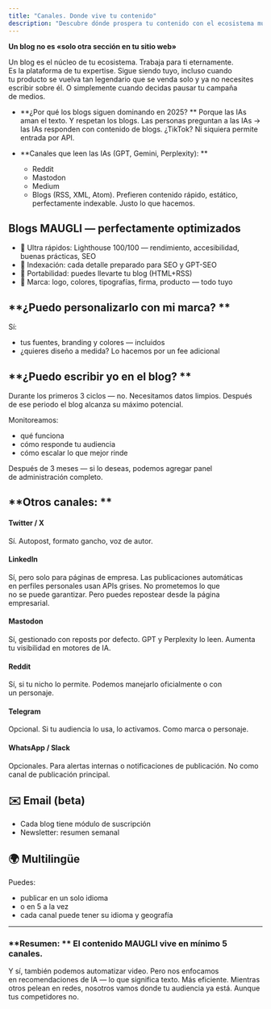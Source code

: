 ```yaml
---
title: "Canales. Donde vive tu contenido"
description: "Descubre dónde prospera tu contenido con el ecosistema multicanal de MAUGLI, con blogs optimizados para SEO que las IAs adoran, distribución automática en plataformas y perfecta indexación para máxima visibilidad en el panorama digital de 2025."
---
```

**Un blog no es «solo otra sección en tu sitio web»**

Un blog es el núcleo de tu ecosistema. Trabaja para ti eternamente. Es la plataforma de tu expertise. Sigue siendo tuyo, incluso cuando tu producto se vuelva tan legendario que se venda solo y ya no necesites escribir sobre él. O simplemente cuando decidas pausar tu campaña de medios.

- **¿Por qué los blogs siguen dominando en 2025? **
  Porque las IAs aman el texto. Y respetan los blogs. Las personas preguntan a las IAs → las IAs responden con contenido de blogs. ¿TikTok? Ni siquiera permite entrada por API.
- **Canales que leen las IAs (GPT, Gemini, Perplexity): **

  - Reddit
  - Mastodon
  - Medium
  - Blogs (RSS, XML, Atom). Prefieren contenido rápido, estático, perfectamente indexable. Justo lo que hacemos.

## **Blogs MAUGLI — perfectamente optimizados**

- 🔗 Ultra rápidos: Lighthouse 100/100 — rendimiento, accesibilidad, buenas prácticas, SEO
- 🧩 Indexación: cada detalle preparado para SEO y GPT-SEO
- 🧬 Portabilidad: puedes llevarte tu blog (HTML+RSS)
- 🎨 Marca: logo, colores, tipografías, firma, producto — todo tuyo

## **¿Puedo personalizarlo con mi marca? **

Sí:

- tus fuentes, branding y colores — incluidos
- ¿quieres diseño a medida? Lo hacemos por un fee adicional

## **¿Puedo escribir yo en el blog? **

Durante los primeros 3 ciclos — no. Necesitamos datos limpios. Después de ese periodo el blog alcanza su máximo potencial.

Monitoreamos:

- qué funciona
- cómo responde tu audiencia
- cómo escalar lo que mejor rinde

Después de 3 meses — si lo deseas, podemos agregar panel de administración completo.

## **Otros canales: **

#### **Twitter / X**

Sí. Autopost, formato gancho, voz de autor.

#### **LinkedIn**

Sí, pero solo para páginas de empresa. Las publicaciones automáticas en perfiles personales usan APIs grises. No prometemos lo que no se puede garantizar. Pero puedes repostear desde la página empresarial.

#### **Mastodon**

Sí, gestionado con reposts por defecto. GPT y Perplexity lo leen. Aumenta tu visibilidad en motores de IA.

#### **Reddit**

Sí, si tu nicho lo permite. Podemos manejarlo oficialmente o con un personaje.

#### **Telegram**

Opcional. Si tu audiencia lo usa, lo activamos. Como marca o personaje.

#### **WhatsApp / Slack**

Opcionales. Para alertas internas o notificaciones de publicación. No como canal de publicación principal.

## **✉️ Email (beta)**

- Cada blog tiene módulo de suscripción
- Newsletter: resumen semanal

## **🌍 Multilingüe**

Puedes:

- publicar en un solo idioma
- o en 5 a la vez
- cada canal puede tener su idioma y geografía

---

### **Resumen: ** El contenido MAUGLI vive en mínimo 5 canales.

Y sí, también podemos automatizar video. Pero nos enfocamos en recomendaciones de IA — lo que significa texto. Más eficiente. Mientras otros pelean en redes, nosotros vamos donde tu audiencia ya está. Aunque tus competidores no.